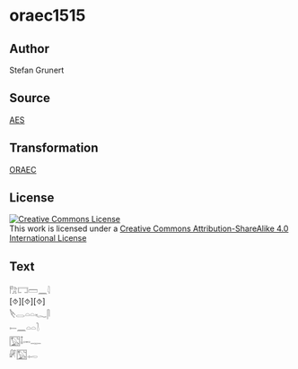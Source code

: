 # oraec1515

## Author

Stefan Grunert

## Source

[AES](https://github.com/simondschweitzer/aes)

## Transformation

[ORAEC](https://oraec.github.io/)

## License

<a rel="license" href="http://creativecommons.org/licenses/by-sa/4.0/"><img alt="Creative Commons License" style="border-width:0" src="https://i.creativecommons.org/l/by-sa/4.0/88x31.png" /></a><br />This work is licensed under a <a rel="license" href="http://creativecommons.org/licenses/by-sa/4.0/">Creative Commons Attribution-ShareAlike 4.0 International License</a>

## Text

𓀗𓉐𓏠𓈖𓇋<br>
[⯑][⯑][⯑]<br>
𓌸𓂋𓏏𓏏𓆑𓋴<br>
𓍿𓈖𓏏𓏏𓍘<br>
𓉡𓄤𓋭𓊃<br>
𓏞𓉡𓉻<br>
